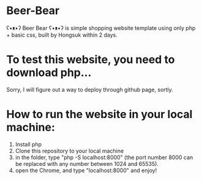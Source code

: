 # Beer-Bear
ʕ•ᴥ•ʔ Beer Bear ʕ•ᴥ•ʔ is simple shopping website template using only php + basic css, built by Hongsuk within 2 days.

# To test this website, you need to download php... 
Sorry, I will figure out a way to deploy through github page, sortly.

# How to run the website in your local machine:
1) Install php
2) Clone this repository to your local machine
3) in the folder, type "php -S localhost:8000" (the port number 8000 can be replaced with any number between 1024 and 65535).
4) open the Chrome, and type "localhost:8000" and enjoy!
